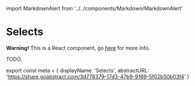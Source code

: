 import MarkdownAlert from '../../components/Markdown/MarkdownAlert'

# Selects

<MarkdownAlert warning>
  <strong>Warning!</strong> This is a React component, go <a href="https://transferwise.github.io/components/">here</a> for more info.
</MarkdownAlert>

TODO.

export const meta = {
  displayName: 'Selects',
  abstractURL: 'https://share.goabstract.com/3d778379-17d3-47b9-9169-5f02b50b03f4'
}
